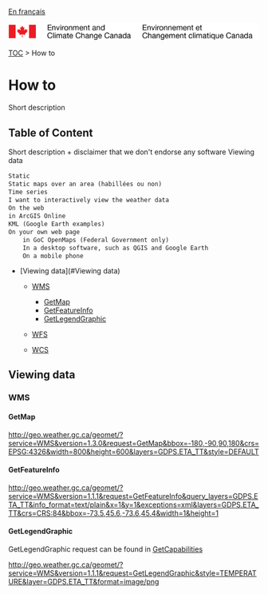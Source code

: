 [En français](readme_fr.md)

![ECCC logo](../img_eccc-logo.png)

[TOC](../readme.md) > How to


How to
========

Short description

Table of Content
----------------

Short description + disclaimer that we don't endorse any software
Viewing data

    Static
    Static maps over an area (habillées ou non)
    Time series
    I want to interactively view the weather data
    On the web
    in ArcGIS Online
    KML (Google Earth examples)
    On your own web page
        in GoC OpenMaps (Federal Government only)
        In a desktop software, such as QGIS and Google Earth
        On a mobile phone

* [Viewing data](#Viewing data)
    * [WMS](#WMS)
        * [GetMap](#GetMap)
        * [GetFeatureInfo](#GetFeatureInfo)
        * [GetLegendGraphic](#GetLegendGraphic)

	* [WFS](#WFS)
	* [WCS](#WCS)
	
## Viewing data

### WMS 

#### GetMap

http://geo.weather.gc.ca/geomet/?service=WMS&version=1.3.0&request=GetMap&bbox=-180,-90,90,180&crs=EPSG:4326&width=800&height=600&layers=GDPS.ETA_TT&style=DEFAULT

#### GetFeatureInfo

http://geo.weather.gc.ca/geomet/?service=WMS&version=1.1.1&request=GetFeatureInfo&query_layers=GDPS.ETA_TT&info_format=text/plain&x=1&y=1&exceptions=xml&layers=GDPS.ETA_TT&crs=CRS:84&bbox=-73.5,45.6,-73.6,45.4&width=1&height=1

#### GetLegendGraphic

GetLegendGraphic request can be found in [GetCapabilities](http://geo.weather.gc.ca/geomet/?version=1.3.0&service=WMS&request=GetCapabilities)

http://geo.weather.gc.ca/geomet/?service=WMS&version=1.1.1&request=GetLegendGraphic&style=TEMPERATURE&layer=GDPS.ETA_TT&format=image/png




